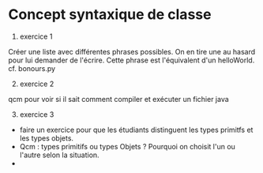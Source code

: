 # Concept syntaxique de classe

1) exercice 1

Créer une liste avec différentes phrases possibles. On en tire une au hasard pour lui demander de l'écrire. Cette phrase est l'équivalent d'un helloWorld.
cf. bonours.py

2) exercice 2

qcm pour voir si il sait comment compiler et exécuter un fichier java

3) exercice 3

- faire un exercice pour que les étudiants distinguent les types primitfs et les types objets.
- Qcm : types primitifs ou types Objets ? Pourquoi on choisit l'un ou l'autre selon la situation.
-


